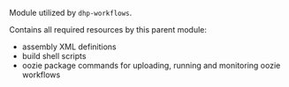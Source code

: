 Module utilized by `dhp-workflows`.

Contains all required resources by this parent module:

* assembly XML definitions
* build shell scripts
* oozie package commands for uploading, running and monitoring oozie workflows

